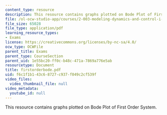 ```yaml
---
content_type: resource
description: This resource contains graphs plotted on Bode Plot of First Order System.
file: /ol-ocw-studio-app/courses/2-003-modeling-dynamics-and-control-i-spring-2005/f6c1f1b143c68727c937f049c2cf539f_firstorderbode.pdf
file_size: 65028
file_type: application/pdf
learning_resource_types:
- Exams
license: https://creativecommons.org/licenses/by-nc-sa/4.0/
ocw_type: OCWFile
parent_title: Exams
parent_type: CourseSection
parent_uid: 1e55bc20-ff0c-b48c-471a-7869a776e5ab
resourcetype: Document
title: firstorderbode.pdf
uid: f6c1f1b1-43c6-8727-c937-f049c2cf539f
video_files:
  video_thumbnail_file: null
video_metadata:
  youtube_id: null
---
```

This resource contains graphs plotted on Bode Plot of First Order System.